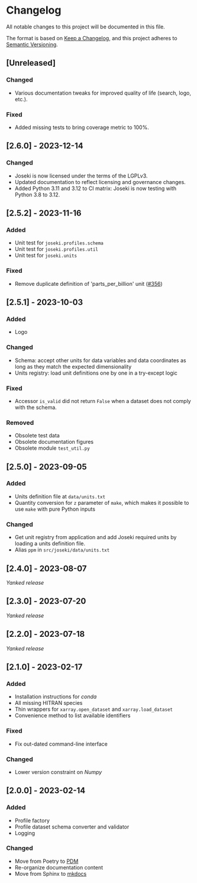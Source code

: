 # Changelog

All notable changes to this project will be documented in this file.

The format is based on [Keep a Changelog](https://keepachangelog.com/en/1.0.0/),
and this project adheres to [Semantic Versioning](https://semver.org/spec/v2.0.0.html).

## [Unreleased]

### Changed

* Various documentation tweaks for improved quality of life (search, logo, etc.).

### Fixed

* Added missing tests to bring coverage metric to 100%.

## [2.6.0] - 2023-12-14

### Changed

* Joseki is now licensed under the terms of the LGPLv3.
* Updated documentation to reflect licensing and governance changes.
* Added Python 3.11 and 3.12 to CI matrix: Joseki is now testing with Python 3.8
  to 3.12.

## [2.5.2] - 2023-11-16

### Added

* Unit test for `joseki.profiles.schema`
* Unit test for `joseki.profiles.util`
* Unit test for `joseki.units`

### Fixed

* Remove duplicate definition of 'parts_per_billion' unit
  ([#356](https://github.com/rayference/joseki/pull/356))

## [2.5.1] - 2023-10-03

### Added

* Logo

### Changed

* Schema: accept other units for data variables and data coordinates as long as
  they match the expected dimensionality
* Units registry: load unit definitions one by one in a try-except logic

### Fixed

* Accessor `is_valid` did not return `False` when a dataset does not comply
  with the schema.

### Removed

* Obsolete test data
* Obsolete documentation figures
* Obsolete module `test_util.py`

## [2.5.0] - 2023-09-05

### Added

* Units definition file at `data/units.txt`
* Quantity conversion for `z` parameter of `make`, which makes it possible to
  use `make` with pure Python inputs

### Changed

* Get unit registry from application and add Joseki required units by loading
  a units definition file.
* Alias `ppm` in `src/joseki/data/units.txt`

## [2.4.0] - 2023-08-07

*Yanked release*

## [2.3.0] - 2023-07-20

*Yanked release*

## [2.2.0] - 2023-07-18

*Yanked release*

## [2.1.0] - 2023-02-17

### Added

* Installation instructions for *conda*
* All missing HITRAN species
* Thin wrappers for `xarray.open_dataset` and `xarray.load_dataset`
* Convenience method to list available identifiers

### Fixed

* Fix out-dated command-line interface

### Changed

* Lower version constraint on *Numpy*


## [2.0.0] - 2023-02-14

### Added

* Profile factory
* Profile dataset schema converter and validator
* Logging

### Changed

* Move from Poetry to [PDM](https://pdm.fming.dev/)
* Re-organize documentation content
* Move from Sphinx to [mkdocs](https://www.mkdocs.org/)
